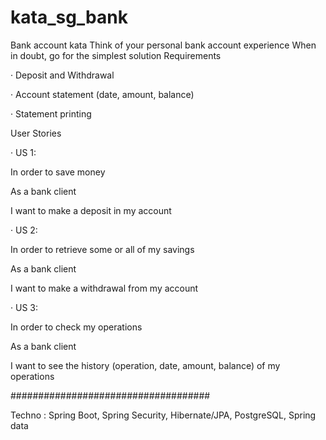 # kata_sg_bank

Bank account kata Think of your personal bank account experience When in doubt, go for the simplest solution Requirements

· Deposit and Withdrawal

· Account statement (date, amount, balance)

· Statement printing

User Stories

· US 1:

In order to save money

As a bank client

I want to make a deposit in my account

· US 2:

In order to retrieve some or all of my savings

As a bank client

I want to make a withdrawal from my account

· US 3:

In order to check my operations

As a bank client

I want to see the history (operation, date, amount, balance) of my operations

####################################

Techno : Spring Boot, Spring Security, Hibernate/JPA, PostgreSQL, Spring data
